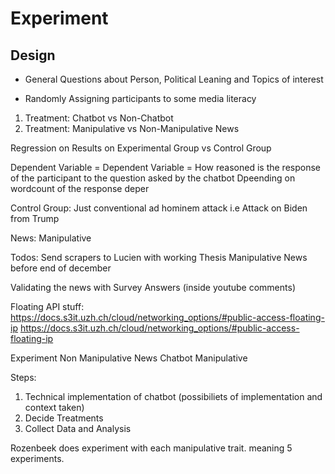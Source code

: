
# Experiment

## Design
- General Questions about Person, Political Leaning and Topics of interest

- Randomly Assigning participants to some media literacy


1. Treatment: Chatbot vs Non-Chatbot 
2. Treatment: Manipulative vs Non-Manipulative News

Regression on Results on Experimental Group vs Control Group

Dependent Variable =
Dependent Variable = How reasoned is the response of the participant to the question asked by the chatbot
Dpeending on wordcount of the response deper 

Control Group: Just conventional ad hominem attack i.e Attack on Biden from Trump

News: Manipulative 


Todos:
Send scrapers to Lucien with working
Thesis Manipulative News before end of december

Validating the news with Survey Answers (inside youtube comments)

Floating API stuff:
https://docs.s3it.uzh.ch/cloud/networking_options/#public-access-floating-ip
https://docs.s3it.uzh.ch/cloud/networking_options/#public-access-floating-ip

Experiment 
Non Manipulative News
Chatbot
Manipulative

Steps:
1. Technical implementation of chatbot (possibiliets of implementation and context taken)
2. Decide Treatments
3. Collect Data and Analysis


Rozenbeek does experiment with each manipulative trait. meaning 5 experiments. 